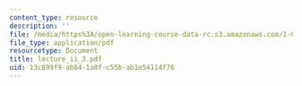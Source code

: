 ```yaml
---
content_type: resource
description: ''
file: /media/https%3A/open-learning-course-data-rc.s3.amazonaws.com/1-033-mechanics-of-material-systems-an-energy-approach-fall-2003/13c899f9ab841a0fc55bab1e54114f76_lecture_ii_3.pdf
file_type: application/pdf
resourcetype: Document
title: lecture_ii_3.pdf
uid: 13c899f9-ab84-1a0f-c55b-ab1e54114f76
---
```

